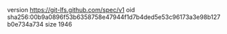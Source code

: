 version https://git-lfs.github.com/spec/v1
oid sha256:00b9a0896f53b6358758e47944f1d7b4ded5e53c96173a3e98b127b0e734a734
size 1946
